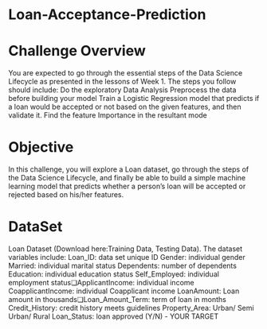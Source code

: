 # Loan-Acceptance-Prediction


# Challenge Overview

You are expected to go through the essential steps of the Data Science Lifecycle as presented in the lessons of Week 1. The steps you follow should include:
Do the exploratory Data Analysis
Preprocess the data before building your model
Train a Logistic Regression model that predicts if a loan would be accepted or not based on the given features, and then validate it.
Find the feature Importance in the resultant mode

# Objective

In this challenge, you will explore a Loan dataset, go through the steps of the Data Science Lifecycle, and finally be able to build a simple machine learning model that predicts whether a person’s loan will be accepted or rejected based on his/her features.

# DataSet

Loan Dataset (Download here:Training Data, Testing Data). The dataset variables include:
Loan_ID: data set unique ID
Gender: individual gender
Married: individual marital status
Dependents: number of dependents
Education: individual education status
Self_Employed: individual employment status❏ApplicantIncome: individual income
CoapplicantIncome: individual Coapplicant income
LoanAmount: Loan amount in thousands❏Loan_Amount_Term: term of loan in months
Credit_History: credit history meets guidelines
Property_Area: Urban/ Semi Urban/ Rural
Loan_Status: loan approved (Y/N) - YOUR TARGET
